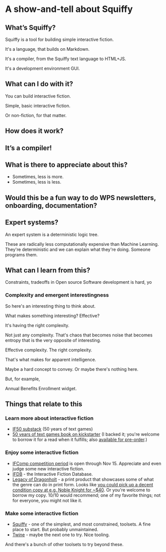 # A show-and-tell about Squiffy

## What’s Squiffy?

Squiffy is a tool for building simple interactive fiction.

It's a language, that builds on Markdown.

It's a compiler, from the Squiffy text language to HTML+JS.

It's a development environment GUI.

## What can I do with it?

You can build interactive fiction.

Simple, basic interactive fiction.

Or non-fiction, for that matter.

## How does it work?




## It’s a compiler!


## What is there to appreciate about this?

+ Sometimes, less is more.
+ Sometimes, less is less.



## Would this be a fun way to do WPS newsletters, onboarding, documentation?

## Expert systems?

An expert system is a deterministic logic tree.

These are radically less computationally expensive than Machine Learning.
They're deterministic and we can explain what they're doing. Someone programs them.

## What can I learn from this?

Constraints, tradeoffs in
Open source Software development is hard, yo

### Complexity and emergent interestingness

So here's an interesting thing to think about.

What makes something interesting? Effective?

It's having the right complexity.

Not just any complexity. That's chaos that becomes noise that becomes entropy that is the very opposite of interesting.

Effective complexity. The right complexity.

That's what makes for apparent intelligence.

Maybe a hard concept to convey. Or maybe there's nothing here.

But, for example,

Annual Benefits Enrollment widget.

## Things that relate to this

### Learn more about interactive fiction

+ [IF50 substack](https://if50.substack.com/) (50 years of text games)
+ [50 years of text games book on kickstarter](https://www.kickstarter.com/projects/aaronareed/50-years-of-text-games) (I backed it; you're welcome to borrow it for a read when it fulfills; also [available for pre-order](https://50-years-of-text-games.backerkit.com/hosted_preorders).)

### Enjoy some interactive fiction

+ [IFComp competition period](https://ifcomp.org/about/comp) is open through Nov 15. Appreciate and even judge some new interactive fiction.
+ [IFDB](https://ifdb.org/) - the Interactive Fiction Database.
+ [Legacy of Dragonholt](https://boardgamegeek.com/boardgame/234669/legacy-dragonholt) - a print product that showcases some of what the genre can do in print form. Looks like [you could pick up a decent condition copy at e.g. Noble Knight for ~$40](https://www.nobleknight.com/P/2147682738/Legacy-of-Dragonholt). Or you're welcome to borrow my copy. 10/10 would recommend; one of my favorite things; not for everyone, you might not like it.

### Make some interactive fiction

+ [Squiffy](https://textadventures.co.uk/squiffy) - one of the simplest, and most constrained, toolsets. A fine place to start. But probably unmaintained.
+ [Twine](https://twinery.org/) - maybe the next one to try. Nice tooling.

And there's a bunch of other toolsets to try beyond these.
